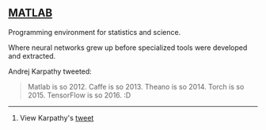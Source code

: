 ## [MATLAB](#matlab)

Programming environment for statistics and science.

Where neural networks grew up before specialized tools were developed and extracted.

Andrej Karpathy tweeted:

> Matlab is so 2012. Caffe is so 2013. Theano is so 2014. Torch is so 2015. TensorFlow is so 2016. :D

---

1. View Karpathy's [tweet](https://twitter.com/karpathy/status/829421615532240897)
